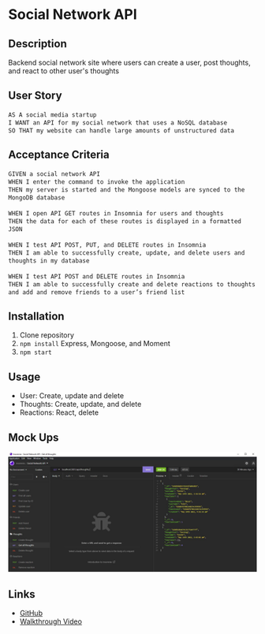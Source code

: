 # Social Network API

## Description
Backend social network site where users can create a user, post thoughts, and react to other user's thoughts 

## User Story
``` 
AS A social media startup
I WANT an API for my social network that uses a NoSQL database
SO THAT my website can handle large amounts of unstructured data
```

## Acceptance Criteria 
```
GIVEN a social network API
WHEN I enter the command to invoke the application
THEN my server is started and the Mongoose models are synced to the MongoDB database

WHEN I open API GET routes in Insomnia for users and thoughts
THEN the data for each of these routes is displayed in a formatted JSON

WHEN I test API POST, PUT, and DELETE routes in Insomnia
THEN I am able to successfully create, update, and delete users and thoughts in my database

WHEN I test API POST and DELETE routes in Insomnia
THEN I am able to successfully create and delete reactions to thoughts and add and remove friends to a user’s friend list
```
## Installation
1. Clone repository 
2. `npm install` Express, Mongoose, and Moment
3. `npm start`

## Usage 
- User: Create, update and delete
- Thoughts: Create, update, and delete
- Reactions: React, delete

## Mock Ups
![Insomnia](./images/Capture2.JPG)

## Links 
- [GitHub](https://github.com/KVPang/social-network-api)
- [Walkthrough Video](https://drive.google.com/file/d/1Zw3R7f0QGPLXd_tWjRwCfEaFL35QS3kb/view)
